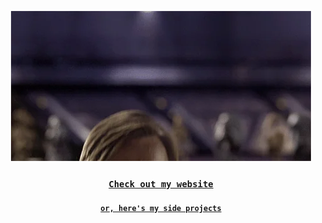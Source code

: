 <p align="center">
  <img src="hello-there.webp" alt="Hello there!" />
</p>

### <div align="center">[`Check out my website`](https://www.thomasng.me/)</div>
#### <div align="center">[`or, here's my side projects`](https://fad.sh/)</div>

